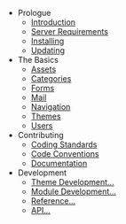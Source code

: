 - Prologue
    - [Introduction](/docs/introduction)
    - [Server Requirements](/docs/server-requirements)
    - [Installing](/docs/installing)
    - [Updating](/docs/updating)
- The Basics
    - [Assets](/docs/assets)
    - [Categories](/docs/categories)
    - [Forms](/docs/forms)
    - [Mail](/docs/mail)
    - [Navigation](/docs/navigation)
    - [Themes](/docs/themes)
    - [Users](/docs/users)
- Contributing
    - [Coding Standards](/docs/coding-standards)
    - [Code Conventions](/docs/code-conventions)
    - [Documentation](/docs/documentation)
- Development
    - [Theme Development...](/docs/theme-development)
    - [Module Development...](/docs/module-development)
    - [Reference...](/docs/reference)
    - [API...](/docs/api)
